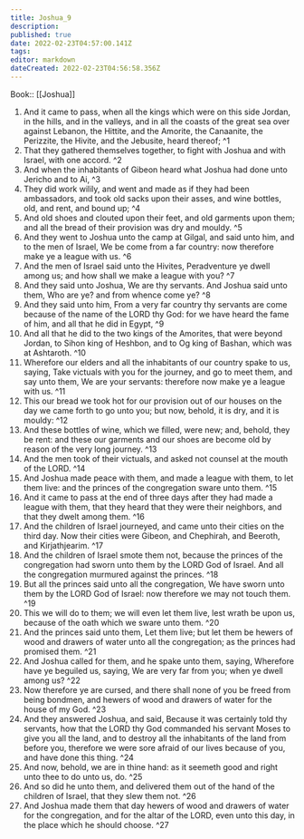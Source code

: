 ```yaml
---
title: Joshua_9
description: 
published: true
date: 2022-02-23T04:57:00.141Z
tags: 
editor: markdown
dateCreated: 2022-02-23T04:56:58.356Z
---
```


 Book:: [[Joshua]]
 1. And it came to pass, when all the kings which were on this side Jordan, in the hills, and in the valleys, and in all the coasts of the great sea over against Lebanon, the Hittite, and the Amorite, the Canaanite, the Perizzite, the Hivite, and the Jebusite, heard thereof; ^1
 2. That they gathered themselves together, to fight with Joshua and with Israel, with one accord. ^2
 3. And when the inhabitants of Gibeon heard what Joshua had done unto Jericho and to Ai, ^3
 4. They did work wilily, and went and made as if they had been ambassadors, and took old sacks upon their asses, and wine bottles, old, and rent, and bound up; ^4
 5. And old shoes and clouted upon their feet, and old garments upon them; and all the bread of their provision was dry and mouldy. ^5
 6. And they went to Joshua unto the camp at Gilgal, and said unto him, and to the men of Israel, We be come from a far country: now therefore make ye a league with us. ^6
 7. And the men of Israel said unto the Hivites, Peradventure ye dwell among us; and how shall we make a league with you? ^7
 8. And they said unto Joshua, We are thy servants. And Joshua said unto them, Who are ye? and from whence come ye? ^8
 9. And they said unto him, From a very far country thy servants are come because of the name of the LORD thy God: for we have heard the fame of him, and all that he did in Egypt, ^9
 10. And all that he did to the two kings of the Amorites, that were beyond Jordan, to Sihon king of Heshbon, and to Og king of Bashan, which was at Ashtaroth. ^10
 11. Wherefore our elders and all the inhabitants of our country spake to us, saying, Take victuals with you for the journey, and go to meet them, and say unto them, We are your servants: therefore now make ye a league with us. ^11
 12. This our bread we took hot for our provision out of our houses on the day we came forth to go unto you; but now, behold, it is dry, and it is mouldy: ^12
 13. And these bottles of wine, which we filled, were new; and, behold, they be rent: and these our garments and our shoes are become old by reason of the very long journey. ^13
 14. And the men took of their victuals, and asked not counsel at the mouth of the LORD. ^14
 15. And Joshua made peace with them, and made a league with them, to let them live: and the princes of the congregation sware unto them. ^15
 16. And it came to pass at the end of three days after they had made a league with them, that they heard that they were their neighbors, and that they dwelt among them. ^16
 17. And the children of Israel journeyed, and came unto their cities on the third day. Now their cities were Gibeon, and Chephirah, and Beeroth, and Kirjathjearim. ^17
 18. And the children of Israel smote them not, because the princes of the congregation had sworn unto them by the LORD God of Israel. And all the congregation murmured against the princes. ^18
 19. But all the princes said unto all the congregation, We have sworn unto them by the LORD God of Israel: now therefore we may not touch them. ^19
 20. This we will do to them; we will even let them live, lest wrath be upon us, because of the oath which we sware unto them. ^20
 21. And the princes said unto them, Let them live; but let them be hewers of wood and drawers of water unto all the congregation; as the princes had promised them. ^21
 22. And Joshua called for them, and he spake unto them, saying, Wherefore have ye beguiled us, saying, We are very far from you; when ye dwell among us? ^22
 23. Now therefore ye are cursed, and there shall none of you be freed from being bondmen, and hewers of wood and drawers of water for the house of my God. ^23
 24. And they answered Joshua, and said, Because it was certainly told thy servants, how that the LORD thy God commanded his servant Moses to give you all the land, and to destroy all the inhabitants of the land from before you, therefore we were sore afraid of our lives because of you, and have done this thing. ^24
 25. And now, behold, we are in thine hand: as it seemeth good and right unto thee to do unto us, do. ^25
 26. And so did he unto them, and delivered them out of the hand of the children of Israel, that they slew them not. ^26
 27. And Joshua made them that day hewers of wood and drawers of water for the congregation, and for the altar of the LORD, even unto this day, in the place which he should choose. ^27
